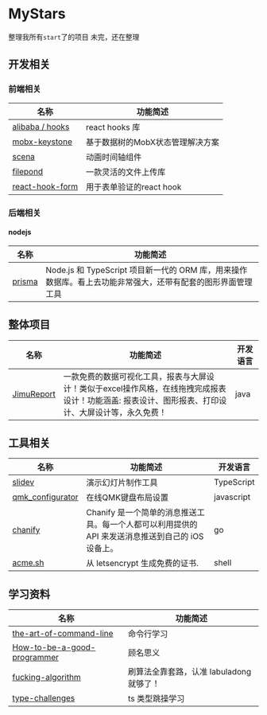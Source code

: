 # MyStars
整理我所有`start`了的项目
未完，还在整理
## 开发相关
### 前端相关
名称  | 功能简述 |
----- | ----- |
[alibaba / hooks](https://github.com/alibaba/hooks)|react hooks 库|
[mobx-keystone](https://github.com/xaviergonz/mobx-keystone)|基于数据树的MobX状态管理解决方案|
[scena](https://github.com/daybrush/scena)| 动画时间轴组件|
[filepond](https://github.com/pqina/filepond)| 一款灵活的文件上传库|
[react-hook-form](https://github.com/react-hook-form/react-hook-form) | 用于表单验证的react hook
### 后端相关
#### nodejs
名称  | 功能简述 |
----- | ----- |
[prisma](https://github.com/prisma/prisma)| Node.js 和 TypeScript 项目新一代的 ORM 库，用来操作数据库。看上去功能非常强大，还带有配套的图形界面管理工具|

## 整体项目
名称  | 功能简述 | 开发语言 | 
----- | ----- |  ----- |
[JimuReport](https://github.com/zhangdaiscott/JimuReport)|一款免费的数据可视化工具，报表与大屏设计！类似于excel操作风格，在线拖拽完成报表设计！功能涵盖: 报表设计、图形报表、打印设计、大屏设计等，永久免费！| java

## 工具相关
名称  | 功能简述 | 开发语言 | 
----- | ----- |  ----- |
[slidev](https://github.com/slidevjs/slidev)| 演示幻灯片制作工具| TypeScript|
[qmk_configurator](https://github.com/qmk/qmk_configurator) | 在线QMK键盘布局设置| javascript|
[chanify](https://github.com/chanify/chanify)|Chanify 是一个简单的消息推送工具。每一个人都可以利用提供的 API 来发送消息推送到自己的 iOS 设备上。|go
|[acme.sh](https://github.com/acmesh-official/acme.sh) | 从 letsencrypt 生成免费的证书.| shell

## 学习资料
名称  | 功能简述 |
----- | ----- |
[the-art-of-command-line](https://github.com/jlevy/the-art-of-command-line)| 命令行学习|
[How-to-be-a-good-programmer](https://github.com/niudai/How-to-be-a-good-programmer)| 顾名思义|
[fucking-algorithm](https://github.com/labuladong/fucking-algorithm) | 刷算法全靠套路，认准 labuladong 就够了！|
[type-challenges](https://github.com/type-challenges/type-challenges) | ts 类型跳操学习
